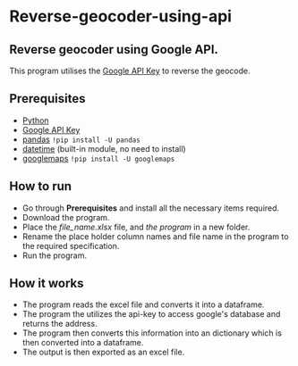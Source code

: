 # Reverse-geocoder-using-api
## Reverse geocoder using Google API. 

This program utilises the [Google API Key](https://console.cloud.google.com/freetrial/signup/tos) to reverse the geocode.

## Prerequisites

- [Python](https://www.python.org/)
- [Google API Key](https://console.cloud.google.com/freetrial/signup/tos)
- [pandas](https://pandas.pydata.org/) ```!pip install -U pandas```
- [datetime](https://docs.python.org/3/library/datetime.html) (built-in module, no need to install)
- [googlemaps](https://github.com/googlemaps/google-maps-services-python) ```!pip install -U googlemaps```


## How to run

- Go through **Prerequisites** and install all the necessary items required.
- Download the program.
- Place the *file_name.xlsx* file, and *the program* in a new folder.
- Rename the place holder column names and file name in the program to the required specification.
- Run the program.

## How it works

- The program reads the excel file and converts it into a dataframe.
- The program the utilizes the api-key to access google's database and returns the address.
- The program then converts this information into an dictionary which is then converted into a dataframe.
- The output is then exported as an excel file.
